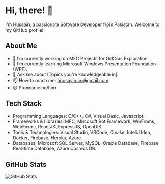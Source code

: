 # Hi, there! 👋

I'm Hussain, a passionate Software Developer from Pakistan. Welcome to my GitHub profile!

## About Me

- 🔭 I’m currently working on MFC Projects for Oil&Gas Exploration.
- 🌱 I’m currently learning Microsoft Windows Presentation Foundation (WPF).
- 💬 Ask me about [Topics you're knowledgeable in].
- 📫 How to reach me: hoosayin.cs@gmail.com
- 😄 Pronouns: he/him

## Tech Stack

- Programming Languages: C/C++, C#, Visual Basic, Javascript.
- Frameworks & Libraries: MFC, Mircosoft Bot Framework, WinFroms, WebForms, ReactJS, ExpressJS, OpenDIS.
- Tools & Technologies: Visual Studio, VSCode, Cmake, InteliJ Idea, Docker, Firebase, Heroku, Azure.
- Databases: Microsoft SQL Server, MySQL, Oracle Database, Firebase Real-time Database, Azure Cosmos DB.

## GitHub Stats

![GitHub Stats](https://github-readme-stats.vercel.app/api?username=hoosayin&show_icons=true&count_private=true&theme=radical)
